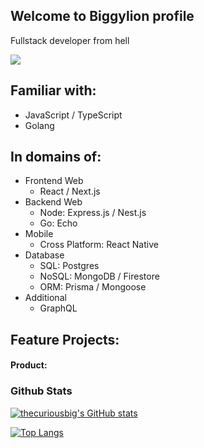 ## Welcome to Biggylion profile
Fullstack developer from hell

<img src="https://s3.getstickerpack.com/storage/uploads/sticker-pack/twitch-pepe-meme-gif/sticker_4.gif?26a74f4f0ef5a787894adc441abd042e" frameBorder="0" class="giphy-embed" allowFullScreen>
  
## Familiar with:
- JavaScript / TypeScript
- Golang

## In domains of:
- Frontend Web
  - React / Next.js
- Backend Web
  - Node: Express.js / Nest.js
  - Go: Echo
- Mobile
  - Cross Platform: React Native
- Database
  - SQL: Postgres
  - NoSQL: MongoDB / Firestore
  - ORM: Prisma / Mongoose
- Additional
  - GraphQL

## Feature Projects:
#### Product:

### Github Stats
[![thecuriousbig's GitHub stats](https://github-readme-stats.vercel.app/api?username=thecuriousbig&theme=default)](https://github.com/anuraghazra/github-readme-stats)

[![Top Langs](https://github-readme-stats.vercel.app/api/top-langs/?username=thecuriousbig&layout=compact&theme=default)](https://github.com/anuraghazra/github-readme-stats)